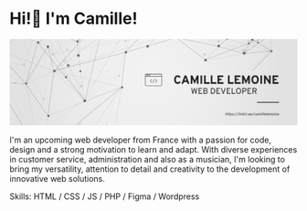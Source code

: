 # Hi!👋 I'm Camille! 
![I am GitHub Readme Generator's creato](/Banner.png)

I'm an upcoming web developer from France with a passion for code, design and a strong motivation to learn and adapt. With diverse experiences in customer service, administration and also as a musician, I'm looking to bring my versatility, attention to detail and creativity to the development of innovative web solutions.  

Skills: HTML / CSS / JS / PHP / Figma / Wordpress

<!--
**CamilleLem/CamilleLem** is a ✨ _special_ ✨ repository because its `README.md` (this file) appears on your GitHub profile.

Here are some ideas to get you started:

- 🔭 I’m currently working on ...
- 🌱 I’m currently learning ...
- 👯 I’m looking to collaborate on ...
- 🤔 I’m looking for help with ...
- 💬 Ask me about ...
- 📫 How to reach me: ...
- 😄 Pronouns: ...
- ⚡ Fun fact: ...
-->
